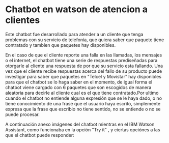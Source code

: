 # Chatbot en watson de atencion a clientes

Este chatbot fue desarrollado para atender a un cliente que tenga problemas con su servicio de telefonía, que quiera saber que paquete tiene contratado y tambien que paquetes hay disponibles.

En el caso de que el cliente reporte una falla en las llamadas, los mensajes o el internet, el chatbot tiene una serie de respuestas prediseñadas para otorgarle al cliente una respuesta de por que su servicio esta fallando. Una vez que el cliente recibe respuestas acerca del fallo de su producto puede investigar para saber que paquetes en "Telcel y Movistar" hay disponibles para que el chatbot se lo haga saber en el momento, de igual forma el chatbot viene cargado con 6 paquetes que son escogidos de manera aleatoria para decirle al cliente cual es el que tiene contratado.Por ultimo cuando el chatbot no entiende alguna expresión que se le haya dado, o no tiene conocimiento de una frase que el usuario haya escrito, simplemente expresa que la frase que escribio no tiene sentido, no se entiende o no se puede procesar. 

A continuación anexo imágenes del chatbot mientras en el IBM Watson Assistant, como funcionaba en la opción "Try it" , y ciertas opciónes a las que el chatbot puede responder:

